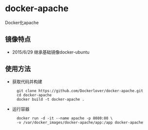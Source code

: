 # docker-apache
Docker化apache

## 镜像特点

- 2015/6/29 继承基础镜像docker-ubuntu

## 使用方法

- 获取代码并构建

        git clone https://github.com/Dockerlover/docker-apache.git
        cd docker-apache
        docker build -t docker-apache .

- 运行容器

        docker run -d -it --name apache -p 8080:80 \
        -v /var/docker_images/docker-apache/app:/app docker-apache
